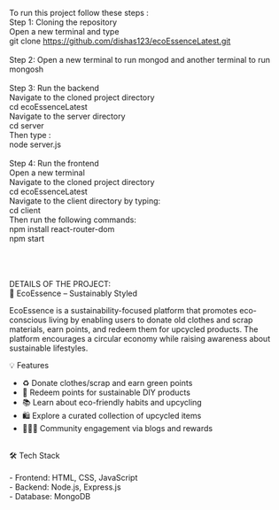 To run this project follow these steps : <br>
Step 1: Cloning the repository <br>
Open a new terminal and type <br>
git clone https://github.com/dishas123/ecoEssenceLatest.git <br>
<br>
Step 2: Open a new terminal to run mongod and another terminal to run mongosh <br>
<br>
Step 3: Run the backend <br>
Navigate to the cloned project directory <br>
cd ecoEssenceLatest <br>
Navigate to the server directory <br>
cd server <br>
Then type : <br>
node server.js <br>
<br>
Step 4: Run the frontend <br>
Open a new terminal <br>
Navigate to the cloned project directory <br>
cd ecoEssenceLatest <br>
Navigate to the client directory by typing: <br>
cd client <br>
Then run the following commands: <br>
npm install react-router-dom <br>
npm start

<br>
<br>
<br>
DETAILS OF THE PROJECT: <br>
🌿 EcoEssence – Sustainably Styled <br>

EcoEssence is a sustainability-focused platform that promotes eco-conscious living by enabling users to donate old clothes and scrap materials, earn points, and redeem them for upcycled products. The platform encourages a circular economy while raising awareness about sustainable lifestyles.<br>

💡 Features <br>

- ♻️ Donate clothes/scrap and earn green points  <br>
- 🎁 Redeem points for sustainable DIY products  <br>
- 📚 Learn about eco-friendly habits and upcycling  <br>
- 🛍️ Explore a curated collection of upcycled items  <br>
- 🧑‍🤝‍🧑 Community engagement via blogs and rewards  <br>
<br>
🛠 Tech Stack<br>
<br>
- Frontend: HTML, CSS, JavaScript  <br>
- Backend: Node.js, Express.js  <br>
- Database: MongoDB
